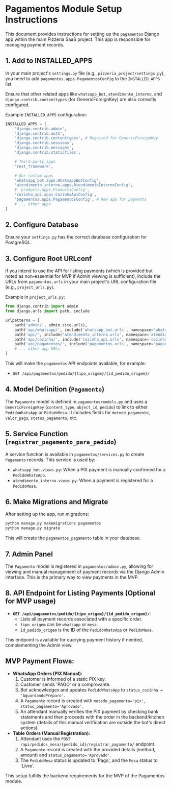 # Pagamentos Module Setup Instructions

This document provides instructions for setting up the `pagamentos` Django app within the main Pizzeria SaaS project. This app is responsible for managing payment records.

## 1. Add to INSTALLED_APPS

In your main project's `settings.py` file (e.g., `pizzeria_project/settings.py`), you need to add `pagamentos.apps.PagamentosConfig` to the `INSTALLED_APPS` list.

Ensure that other related apps like `whatsapp_bot`, `atendimento_interno`, and `django.contrib.contenttypes` (for GenericForeignKey) are also correctly configured.

Example `INSTALLED_APPS` configuration:

```python
INSTALLED_APPS = [
    'django.contrib.admin',
    'django.contrib.auth',
    'django.contrib.contenttypes', # Required for GenericForeignKey
    'django.contrib.sessions',
    'django.contrib.messages',
    'django.contrib.staticfiles',

    # Third-party apps
    'rest_framework',

    # Our custom apps
    'whatsapp_bot.apps.WhatsappBotConfig',
    'atendimento_interno.apps.AtendimentoInternoConfig',
    # 'products.apps.ProductsConfig',
    'cozinha_api.apps.CozinhaApiConfig',
    'pagamentos.apps.PagamentosConfig', # New app for payments
    # ... other apps
]
```

## 2. Configure Database

Ensure your `settings.py` has the correct database configuration for PostgreSQL.

## 3. Configure Root URLconf

If you intend to use the API for listing payments (which is provided but noted as non-essential for MVP if Admin viewing is sufficient), include the URLs from `pagamentos.urls` in your main project's URL configuration file (e.g., `project_urls.py`).

Example in `project_urls.py`:

```python
from django.contrib import admin
from django.urls import path, include

urlpatterns = [
    path('admin/', admin.site.urls),
    path('api/whatsapp/', include('whatsapp_bot.urls', namespace='whatsapp_bot')),
    path('api/', include('atendimento_interno.urls', namespace='atendimento_interno')),
    path('api/cozinha/', include('cozinha_api.urls', namespace='cozinha_api')),
    path('api/pagamentos/', include('pagamentos.urls', namespace='pagamentos')), # For Pagamentos APIs
    # ... other app URLs
]
```
This will make the `pagamentos` API endpoints available, for example:
*   `GET /api/pagamentos/pedido/{tipo_origem}/{id_pedido_origem}/`

## 4. Model Definition (`Pagamento`)

The `Pagamento` model is defined in `pagamentos/models.py` and uses a `GenericForeignKey` (`content_type`, `object_id`, `pedido`) to link to either `PedidoWhatsApp` or `PedidoMesa`. It includes fields for `metodo_pagamento`, `valor_pago`, `status_pagamento`, etc.

## 5. Service Function (`registrar_pagamento_para_pedido`)

A service function is available in `pagamentos/services.py` to create `Pagamento` records. This service is used by:
*   `whatsapp_bot.views.py`: When a PIX payment is manually confirmed for a `PedidoWhatsApp`.
*   `atendimento_interno.views.py`: When a payment is registered for a `PedidoMesa`.

## 6. Make Migrations and Migrate

After setting up the app, run migrations:

```bash
python manage.py makemigrations pagamentos
python manage.py migrate
```
This will create the `pagamentos_pagamento` table in your database.

## 7. Admin Panel

The `Pagamento` model is registered in `pagamentos/admin.py`, allowing for viewing and manual management of payment records via the Django Admin interface. This is the primary way to view payments in the MVP.

## 8. API Endpoint for Listing Payments (Optional for MVP usage)

*   **`GET /api/pagamentos/pedido/{tipo_origem}/{id_pedido_origem}/`**:
    *   Lists all payment records associated with a specific order.
    *   `tipo_origem` can be `whatsapp` or `mesa`.
    *   `id_pedido_origem` is the ID of the `PedidoWhatsApp` or `PedidoMesa`.

This endpoint is available for querying payment history if needed, complementing the Admin view.

## MVP Payment Flows:

*   **WhatsApp Orders (PIX Manual):**
    1.  Customer is informed of a static PIX key.
    2.  Customer sends 'PAGO' or a comprovante.
    3.  Bot acknowledges and updates `PedidoWhatsApp` to `status_cozinha = 'AguardandoPreparo'`.
    4.  A `Pagamento` record is created with `metodo_pagamento='pix'`, `status_pagamento='Aprovado'`.
    5.  An attendant manually verifies the PIX payment by checking bank statements and then proceeds with the order in the backend/kitchen system (details of this manual verification are outside the bot's direct actions).
*   **Table Orders (Manual Registration):**
    1.  Attendant uses the `POST /api/pedidos_mesa/{pedido_id}/registrar_pagamento/` endpoint.
    2.  A `Pagamento` record is created with the provided details (method, amount) and `status_pagamento='Aprovado'`.
    3.  The `PedidoMesa` status is updated to 'Pago', and the `Mesa` status to 'Livre'.

This setup fulfills the backend requirements for the MVP of the Pagamentos module.
```
